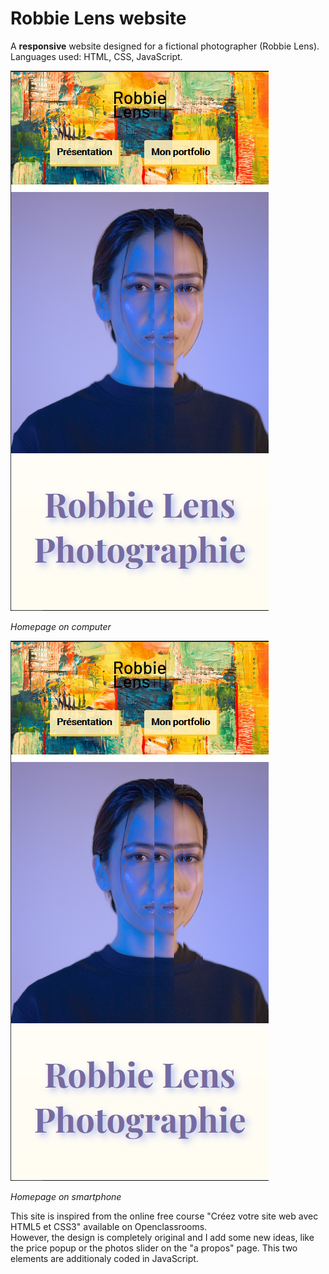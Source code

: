 # Robbie Lens website

A **responsive** website designed for a fictional photographer (Robbie Lens).\
Languages used: HTML, CSS, JavaScript.

![homepage on computer](./readme_images/computer.png)

*Homepage on computer*

![homepage on smartphone](./readme_images/smartphone.png)

*Homepage on smartphone*

This site is inspired from the online free course "Créez votre site web avec HTML5 et CSS3" available on Openclassrooms.\
However, the design is completely original and I add some new ideas, like the price popup or the photos slider on the "a propos" page. This two elements are additionaly coded in JavaScript.
